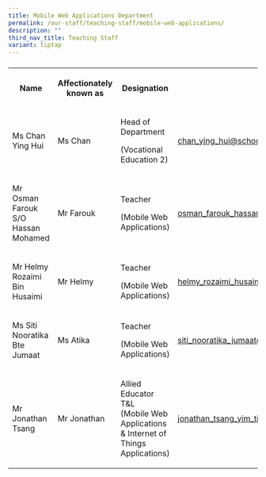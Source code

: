 ```yaml
---
title: Mobile Web Applications Department
permalink: /our-staff/teaching-staff/mobile-web-applications/
description: ""
third_nav_title: Teaching Staff
variant: tiptap
---
```

<h3></h3>
<table style="minWidth: 100px">
<colgroup>
<col>
<col>
<col>
<col>
</colgroup>
<tbody>
<tr>
<th rowspan="1" colspan="1">
<p>Name</p>
</th>
<th rowspan="1" colspan="1">
<p>Affectionately
<br>known as</p>
</th>
<th rowspan="1" colspan="1">
<p>Designation</p>
</th>
<th rowspan="1" colspan="1">
<p>Email</p>
</th>
</tr>
<tr>
<td rowspan="1" colspan="1">
<p>Ms Chan Ying Hui</p>
</td>
<td rowspan="1" colspan="1">
<p>Ms Chan</p>
</td>
<td rowspan="1" colspan="1">
<p>Head of Department</p>
<p>(Vocational Education 2)</p>
</td>
<td rowspan="1" colspan="1">
<p><a href="mailto:chan_ying_hui@schools.gov.sg" rel="noopener noreferrer nofollow" target="_blank">chan_ying_hui@schools.gov.sg</a>
</p>
</td>
</tr>
<tr>
<td rowspan="1" colspan="1">
<p>Mr Osman Farouk S/O Hassan Mohamed</p>
</td>
<td rowspan="1" colspan="1">
<p>Mr Farouk</p>
</td>
<td rowspan="1" colspan="1">
<p>Teacher</p>
<p>(Mobile Web Applications)</p>
</td>
<td rowspan="1" colspan="1">
<p><a href="mailto:osman_farouk_hassan_mohamed@schools.gov.sg" rel="noopener noreferrer nofollow" target="_blank">osman_farouk_hassan_mohamed@schools.gov.sg</a>
</p>
</td>
</tr>
<tr>
<td rowspan="1" colspan="1">
<p>Mr Helmy Rozaimi Bin Husaimi</p>
</td>
<td rowspan="1" colspan="1">
<p>Mr Helmy</p>
</td>
<td rowspan="1" colspan="1">
<p>Teacher</p>
<p>(Mobile Web Applications)</p>
</td>
<td rowspan="1" colspan="1">
<p><a href="mailto:helmy_rozaimi_husaimi@schools.gov.sg" rel="noopener noreferrer nofollow" target="_blank">helmy_rozaimi_husaimi@schools.gov.sg</a>
</p>
</td>
</tr>
<tr>
<td rowspan="1" colspan="1">
<p>Ms Siti Nooratika Bte Jumaat</p>
</td>
<td rowspan="1" colspan="1">
<p>Ms Atika</p>
</td>
<td rowspan="1" colspan="1">
<p>Teacher</p>
<p>(Mobile Web Applications)</p>
</td>
<td rowspan="1" colspan="1">
<p><a href="mailto:siti_nooratika_jumaat@schools.gov.sg" rel="noopener noreferrer nofollow" target="_blank">siti_nooratika_jumaat@schools.gov.sg</a>
</p>
</td>
</tr>
<tr>
<td rowspan="1" colspan="1">
<p>Mr Jonathan Tsang</p>
</td>
<td rowspan="1" colspan="1">
<p>Mr Jonathan</p>
</td>
<td rowspan="1" colspan="1">
<p>Allied Educator T&amp;L
<br>(Mobile Web Applications &amp; Internet of Things Applications)</p>
</td>
<td rowspan="1" colspan="1">
<p><a href="mailto:Jonathan_Tsang_Yim_Ting@schools.gov.sg" rel="noopener noreferrer nofollow" target="_blank">jonathan_tsang_yim_ting@schools.gov.sg</a>
</p>
</td>
</tr>
</tbody>
</table>
<h4></h4>
<p></p>